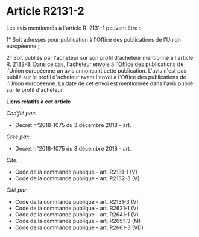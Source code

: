 # Article R2131-2

Les avis mentionnés à l'article R. 2131-1 peuvent être : 

1° Soit adressés pour publication à l'Office des publications de l'Union européenne ; 

2° Soit publiés par l'acheteur sur son profil d'acheteur mentionné à l'article R. 2132-3. Dans ce cas, l'acheteur envoie à
l'Office des publications de l'Union européenne un avis annonçant cette publication. L'avis n'est pas publié sur le profil
d'acheteur avant l'envoi à l'Office des publications de l'Union européenne. La date de cet envoi est mentionnée dans l'avis
publié sur le profil d'acheteur.

**Liens relatifs à cet article**

_Codifié par_:

  - Décret n°2018-1075 du 3 décembre 2018 - art.

_Créé par_:

  - Décret n°2018-1075 du 3 décembre 2018 - art.

_Cite_:

  - Code de la commande publique - art. R2131-1 (V)
  - Code de la commande publique - art. R2132-3 (V)

_Cité par_:

  - Code de la commande publique - art. R2131-3 (V)
  - Code de la commande publique - art. R2621-1 (V)
  - Code de la commande publique - art. R2641-1 (V)
  - Code de la commande publique - art. R2651-3 (M)
  - Code de la commande publique - art. R2661-3 (VD)
